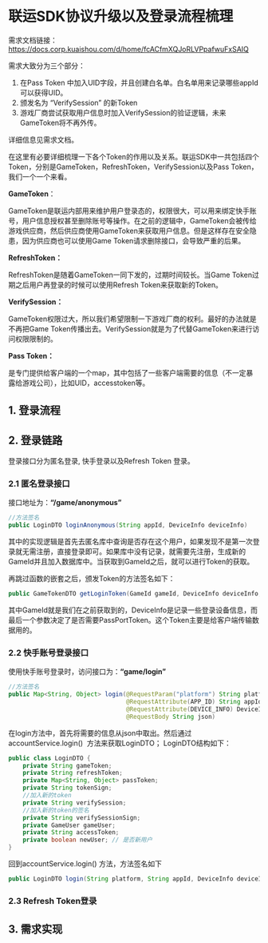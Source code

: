 # 联运SDK协议升级以及登录流程梳理

需求文档链接：https://docs.corp.kuaishou.com/d/home/fcACfmXQJoRLVPpafwuFxSAIQ

需求大致分为三个部分：

1. 在Pass Token 中加入UID字段，并且创建白名单。白名单用来记录哪些appId可以获得UID。
2. 颁发名为 “VerifySession” 的新Token
3. 游戏厂商尝试获取用户信息时加入VerifySession的验证逻辑，未来GameToken将不再外传。

详细信息见需求文档。

在这里有必要详细梳理一下各个Token的作用以及关系。联运SDK中一共包括四个Token，分别是GameToken，RefreshToken，VerifySession以及Pass Token，我们一个一个来看。

**GameToken**：

GameToken是联运内部用来维护用户登录态的，权限很大，可以用来绑定快手账号，用户信息授权甚至删除账号等操作。在之前的逻辑中，GameToken会被传给游戏供应商，然后供应商使用GameToken来获取用户信息。但是这样存在安全隐患，因为供应商也可以使用Game Token请求删除接口，会导致严重的后果。

**RefreshToken：**

RefreshToken是随着GameToken一同下发的，过期时间较长。当Game Token过期之后用户再登录的时候可以使用Refresh Token来获取新的Token。

**VerifySession：**

GameToken权限过大，所以我们希望限制一下游戏厂商的权利。最好的办法就是不再把Game Token传播出去。VerifySession就是为了代替GameToken来进行访问权限限制的。

**Pass Token：**

是专门提供给客户端的一个map，其中包括了一些客户端需要的信息（不一定暴露给游戏公司），比如UID，accesstoken等。

## 1. 登录流程

## 2. 登录链路

登录接口分为匿名登录, 快手登录以及Refresh Token 登录。

### **2.1 匿名登录接口**

接口地址为：**“/game/anonymous”**

```java
//方法签名
public LoginDTO loginAnonymous(String appId, DeviceInfo deviceInfo)
```

其中的实现逻辑是首先去匿名库中查询是否存在这个用户，如果发现不是第一次登录就无需注册，直接登录即可。如果库中没有记录，就需要先注册，生成新的GameId并且加入数据库中。当获取到GameId之后，就可以进行Token的获取。

再跳过函数的嵌套之后，颁发Token的方法签名如下：

```java
public GameTokenDTO getLoginToken(GameId gameId, DeviceInfo deviceInfo, boolean needPassportToken)
```

其中GameId就是我们在之前获取到的，DeviceInfo是记录一些登录设备信息，而最后一个参数决定了是否需要PassPortToken。这个Token主要是给客户端传输数据用的。







### 2.2 快手账号登录接口

使用快手账号登录时，访问接口为：**“game/login”**

```java
//方法签名
public Map<String, Object> login(@RequestParam("platform") String platform, 
                                 @RequestAttribute(APP_ID) String appId,
                                 @RequestAttribute(DEVICE_INFO) DeviceInfo deviceInfo,
                                 @RequestBody String json) 
```

在login方法中，首先将需要的信息从json中取出。然后通过accountService.login()  方法来获取LoginDTO；
LoginDTO结构如下：

```java
public class LoginDTO {
    private String gameToken;
    private String refreshToken;
    private Map<String, Object> passToken;
    private String tokenSign;
    //加入新的token
    private String verifySession;
    //加入新的token的签名
    private String verifySessionSign;
    private GameUser gameUser;
    private String accessToken;
    private boolean newUser; // 是否新用户
} 
```

回到accountService.login() 方法，方法签名如下

```java
public LoginDTO login(String platform, String appId, DeviceInfo deviceInfo, Map<String, String> oauthParams)  
```

### 2.3 Refresh Token登录

## 3. 需求实现